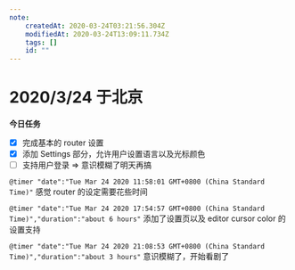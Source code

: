 ```yaml
---
note:
    createdAt: 2020-03-24T03:21:56.304Z
    modifiedAt: 2020-03-24T13:09:11.734Z
    tags: []
    id: ""
---
```

# 2020/3/24 于北京

**今日任务**

* [x] 完成基本的 router 设置
* [x] 添加 Settings 部分，允许用户设置语言以及光标颜色
* [ ] 支持用户登录 => 意识模糊了明天再搞

`@timer "date":"Tue Mar 24 2020 11:58:01 GMT+0800 (China Standard Time)"`
感觉 router 的设定需要花些时间

`@timer "date":"Tue Mar 24 2020 17:54:57 GMT+0800 (China Standard Time)","duration":"about 6 hours"`
添加了设置页以及 editor cursor color 的设置支持

`@timer "date":"Tue Mar 24 2020 21:08:53 GMT+0800 (China Standard Time)","duration":"about 3 hours"`
意识模糊了，开始看剧了